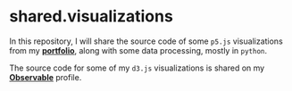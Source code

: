 # shared.visualizations

In this repository, I will share the source code of some `p5.js` visualizations from my **[portfolio](https://www.lorismat.com)**, along with some data processing, mostly in `python`.  

The source code for some of my `d3.js` visualizations is shared on my **[Observable](https://observablehq.com/@git1984)** profile.  
